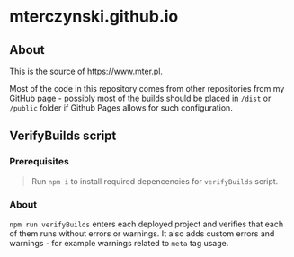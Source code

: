 # mterczynski.github.io

## About

This is the source of https://www.mter.pl.

Most of the code in this repository comes from other repositories from my GitHub page - possibly most of the builds should be placed in `/dist` or `/public` folder if Github Pages allows for such configuration.

## VerifyBuilds script

### Prerequisites

> Run `npm i` to install required depencencies for `verifyBuilds` script.

### About

`npm run verifyBuilds` enters each deployed project and verifies that each of them runs without errors or warnings. It also adds custom errors and warnings - for example warnings related to `meta` tag usage. 
